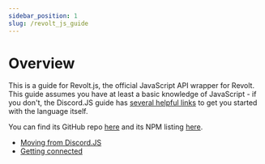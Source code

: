 ```yaml
---
sidebar_position: 1
slug: /revolt_js_guide
---
```


# Overview

This is a guide for Revolt.js, the official JavaScript API wrapper for Revolt. This guide assumes you have at least a basic knowledge of JavaScript - if you don't, the Discord.JS guide has [several helpful links](https://discordjs.guide/#before-you-begin) to get you started with the language itself.

You can find its GitHub repo [here](https://github.com/revoltchat/revolt.js) and its NPM listing [here](https://npmjs.com/package/revolt.js).

- [Moving from Discord.JS](/revolt_js_guide/discord_js_migration)
- [Getting connected](/revolt_js_guide/connecting)
